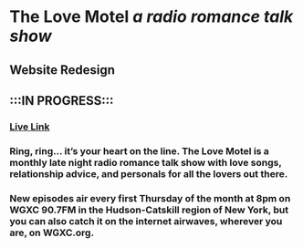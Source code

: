 # The Love Motel _a radio romance talk show_

## Website Redesign

## :::IN PROGRESS:::

### [Live Link](https://amandaputney.github.io/thelovemotel)

### Ring, ring… it’s your heart on the line. The Love Motel is a monthly late night radio romance talk show with love songs, relationship advice, and personals for all the lovers out there.

### New episodes air every first Thursday of the month at 8pm on WGXC 90.7FM in the Hudson-Catskill region of New York, but you can also catch it on the internet airwaves, wherever you are, on WGXC.org.
